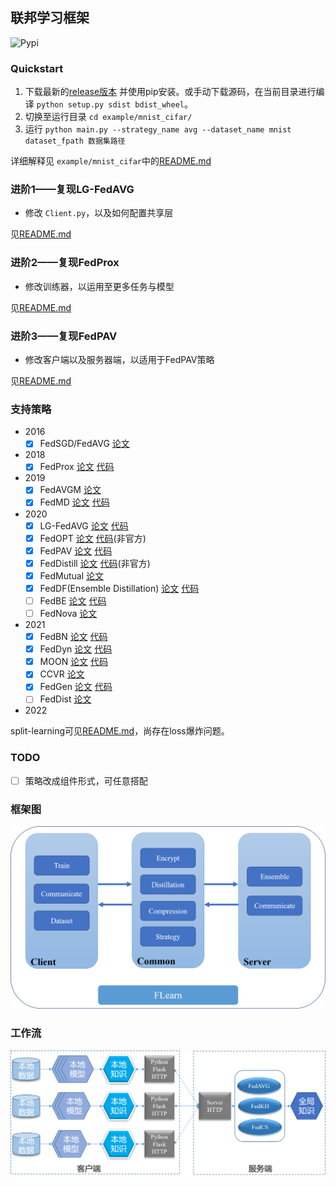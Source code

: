 ## 联邦学习框架

![Pypi](https://img.shields.io/pypi/v/cfl)

### Quickstart

1. 下载最新的[release版本](https://github.com/wnma3mz/flearn/releases/latest) 并使用pip安装。或手动下载源码，在当前目录进行编译 `python setup.py sdist bdist_wheel`。
2. 切换至运行目录 `cd example/mnist_cifar/`
3. 运行 `python main.py --strategy_name avg --dataset_name mnist dataset_fpath 数据集路径`

详细解释见 `example/mnist_cifar`中的[README.md](https://github.com/wnma3mz/flearn/tree/master/example/mnist_cifar)

### 进阶1——复现LG-FedAVG

- 修改 `Client.py`，以及如何配置共享层

见[README.md](https://github.com/wnma3mz/flearn/tree/master/example/LG_reproduction)

### 进阶2——复现FedProx

- 修改训练器，以运用至更多任务与模型

见[README.md](https://github.com/wnma3mz/flearn/tree/master/example/Prox)

### 进阶3——复现FedPAV

- 修改客户端以及服务器端，以适用于FedPAV策略

见[README.md](https://github.com/wnma3mz/flearn/tree/master/example/PAV_reproduction)

### 支持策略
- 2016
   - [X] FedSGD/FedAVG [论文](https://arxiv.org/pdf/1602.05629)
- 2018
   - [x] FedProx [论文](https://arxiv.org/abs/1812.06127) [代码](https://github.com/litian96/FedProx)
- 2019
   - [X] FedAVGM [论文](https://arxiv.org/pdf/1909.06335)
   - [X] FedMD [论文](https://arxiv.org/pdf/1910.03581) [代码](https://github.com/diogenes0319/FedMD_clean)
- 2020
   - [X] LG-FedAVG [论文](https://arxiv.org/pdf/2001.01523) [代码](https://github.com/pliang279/LG-FedAvg)
   - [X] FedOPT [论文](https://arxiv.org/pdf/2003.00295) [代码](https://github.com/adap/flower/blob/main/src/py/flwr/server/strategy/fedadagrad.py)(非官方)
   - [x] FedPAV [论文](https://arxiv.org/pdf/2008.11560) [代码](https://github.com/cap-ntu/FedReID)
   - [X] FedDistill [论文](https://arxiv.org/pdf/2011.02367) [代码](<https://github.com/zhuangdizhu/FedGen>)(非官方)
   - [X] FedMutual [论文](https://arxiv.org/pdf/2006.16765)
   - [X] FedDF(Ensemble Distillation) [论文](https://arxiv.org/pdf/2006.07242) [代码](<https://github.com/epfml/federated-learning-public-code/>)
   - [ ] FedBE [论文](https://arxiv.org/abs/2009.01974) [代码](https://github.com/hongyouc/FedBE)
  - [ ] FedNova [论文](https://arxiv.org/pdf/2007.07481)
- 2021
   - [x] FedBN [论文](https://arxiv.org/pdf/2102.07623) [代码](https://github.com/med-air/FedBN)
  - [X] FedDyn [论文](https://arxiv.org/pdf/2111.04263) [代码]( https://github.com/AntixK/FedDyn)
  - [x] MOON [论文](https://arxiv.org/pdf/2103.16257.pdf) [代码](https://github.com/QinbinLi/MOON)
  - [x] CCVR [论文](https://arxiv.org/pdf/2106.05001) 
  - [x] FedGen [论文](https://arxiv.org/pdf/2105.10056) [代码](https://github.com/zhuangdizhu/FedGen)
  - [ ] FedDist [论文](https://arxiv.org/pdf/2110.10223)
- 2022

split-learning可见[README.md](https://github.com/wnma3mz/flearn/tree/master/example/split_learning)，尚存在loss爆炸问题。

### TODO

- [ ] 策略改成组件形式，可任意搭配

### 框架图

![CFL](./imgs/CFL.png)

### 工作流

![CFL工作流](./imgs/CFL工作流.png)
